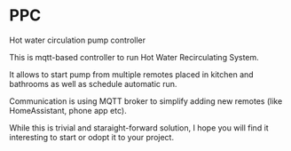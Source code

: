 # PPC
Hot water circulation pump controller

This is mqtt-based controller to run Hot Water Recirculating System.

It allows to start pump from multiple remotes placed in kitchen and bathrooms as well as schedule automatic run.

Communication is using MQTT broker to simplify adding new remotes (like HomeAssistant, phone app etc).

While this is trivial and staraight-forward solution, I hope you will find it interesting to start or odopt it to your project.

